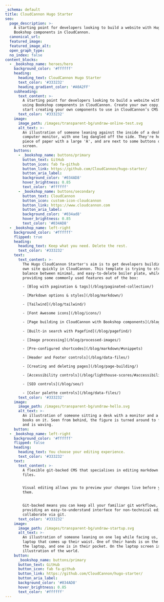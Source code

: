 ```yaml
---
_schema: default
title: CloudCannon Hugo Starter
seo:
  page_description: >-
    A starting point for developers looking to build a website with Hugo, using
    Bookshop components in CloudCannon.
  canonical_url:
  featured_image:
  featured_image_alt:
  open_graph_type:
  no_index: false
content_blocks:
  - _bookshop_name: heroes/hero
    background_color: '#ffffff'
    heading:
      heading_text: CloudCannon Hugo Starter
      text_color: '#333232'
      heading_gradient_color: '#A0A2FF'
    subheading:
      text_content: >-
        A starting point for developers looking to build a website with Hugo,
        using Bookshop components in CloudCannon. Create your own copy, and
        start creating your own components to use in CloudCannon’s CMS.
      text_color: '#333232'
    image:
      image_path: /images/transparent-bg/undraw-online-test.svg
      alt_text: >-
        An illustration of someone leaning against the inside of a desktop
        computer monitor, with one leg dangled off the side. They're holding a
        piece of paper with a large 'A', and are next to some buttons on the
        screen.
    buttons:
      - _bookshop_name: buttons/primary
        button_text: GitHub
        button_icon: fab fa-github
        button_link: https://github.com/CloudCannon/hugo-starter/
        button_aria_label:
        background_color: '#034AD8'
        hover_brightness: 0.85
        text_color: '#ffffff'
      - _bookshop_name: buttons/secondary
        button_text: CloudCannon
        button_icon: custom-icon-cloudcannon
        button_link: https://www.cloudcannon.com
        button_aria_label:
        background_color: '#034ad8'
        hover_brightness: 0.85
        text_color: '#034AD8'
  - _bookshop_name: left-right
    background_color: '#ffffff'
    flipped: true
    heading:
      heading_text: Keep what you need. Delete the rest.
      text_color: '#333232'
    text:
      text_content: >-
        The Hugo CloudCannon Starter's aim is to get developers building their
        own site quickly in CloudCannon. This template is trying to strike a
        balance between minimal, and easy-to-delete boiler plate, while
        providing some commonly used features out of the box:

        - [Blog with pagination & tags](/blog/paginated-collection/)

        - [Markdown options & styles](/blog/markdown/)

        - [Tailwind](/blog/tailwind/)

        - [Font Awesome icons](/blog/icons/)

        - [Page building in CloudCannon with Bookshop components](/blog/bookshop/)
        
        - [Built-in search with Pagefind](/blog/pagefind/)

        - [Image processing](/blog/processed-images/)

        - [Pre-configured shortcodes](/blog/markdown/#snippets)

        - [Header and Footer controls](/blog/data-files/)

        - [Creating and deleting pages](/blog/page-building/)

        - [Accessibility controls](/blog/lighthouse-scores/#accessibility)

        - [SEO controls](/blog/seo/)

        - [Color palette controls](/blog/data-files/)
      text_color: '#333232'
    image:
      image_path: /images/transparent-bg/undraw-hello.svg
      alt_text: >-
        An illustration of someone sitting a desk with a monitor and a pile of
        books on it. Seen from behind, the figure is turned around to face us
        and is waving.
    button:
  - _bookshop_name: left-right
    background_color: '#ffffff'
    flipped: false
    heading:
      heading_text: You choose your editing experience.
      text_color: '#333232'
    text:
      text_content: >-
        A flexible git-backed CMS that specialises in editing markdown and data
        files. 


        Visual editing allows you to preview your changes live before you save
        them. 


        Git-backed means you can keep all your familiar git workflows, while
        providing an easy-to-understand interface for non-technical editors to
        collaborate via git. 
      text_color: '#333232'
    image:
      image_path: /images/transparent-bg/undraw-startup.svg
      alt_text: >-
        An illustration of someone leaning on one leg while facing us, next to a
        laptop that comes up their waist. One of their hands is on the back of
        the laptop, and one is in their pocket. On the laptop screen is an
        illustration of the world.
    button:
      _bookshop_name: buttons/primary
      button_text: GitHub
      button_icon: fab fa-github
      button_link: https://github.com/CloudCannon/hugo-starter/
      button_aria_label:
      background_color: '#034AD8'
      hover_brightness: 0.85
      text_color: '#ffffff'
---
```

